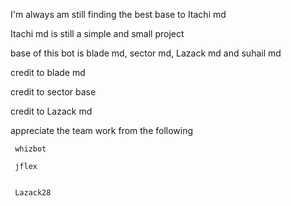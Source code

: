 I'm always am still finding the best base to Itachi md

Itachi md is still a simple and small project

base of this bot is blade md, sector md, Lazack md and suhail md

credit to blade md 

credit to sector base

credit to Lazack md

appreciate the team work from the following

     whizbot
     
     jflex

     
     Lazack28
